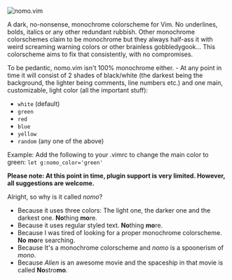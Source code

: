 ![nomo.vim](https://raw.githubusercontent.com/superDuperCyberTechno/nomo.vim/master/header.png)

A dark, no-nonsense, monochrome colorscheme for Vim. No underlines, bolds, italics or any other redundant rubbish. Other monochrome colorschemes claim to be monochrome but they always half-ass it with weird screaming warning colors or other brainless gobbledygook... This colorscheme aims to fix that consistently, with no compromises.

To be pedantic, nomo.vim isn't 100% monochrome either. - At any point in time it will consist of 2 shades of black/white (the darkest being the background, the lighter being comments, line numbers etc.) and one main, customizable, light color (all the important stuff):
* `white` (default)
* `green`
* `red`
* `blue`
* `yellow`
* `random` (any one of the above)

Example: Add the following to your .vimrc to change the main color to green:
`let g:nomo_color='green'`

**Please note: At this point in time, plugin support is very limited. However, all suggestions are welcome.**

Alright, so why is it called *nomo*?
* Because it uses three colors: The light one, the darker one and the darkest one. **No**thing **mo**re.
* Because it uses regular styled text. **No**thing **mo**re.
* Because I was tired of looking for a proper monochrome colorscheme. **No** **mo**re searching.
* Because It's a monochrome colorscheme and *nomo* is a spoonerism of *mono*.
* Because *Alien* is an awesome movie and the spaceship in that movie is called **No**stro**mo**.

